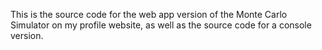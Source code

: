 This is the source code for the web app version of the Monte Carlo Simulator on my profile website, as well as the source code for a console version.
